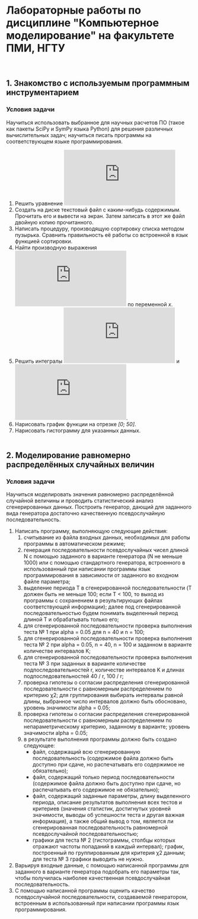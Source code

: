 # Лабораторные работы по дисциплине "Компьютерное моделирование" на факультете ПМИ, НГТУ
&nbsp;  

## 1. Знакомство с используемым программным инструментарием
### Условия задачи

Научиться использовать выбранное для научных расчетов ПО (такое как пакеты SciPy и SymPy языка Python) для решения различных вычислительных задач; научиться писать программы на соответствующем языке программирования.  

1) Решить уравнение 
![](https://latex.codecogs.com/svg.latex?2x%5E3-11x%5E2&plus;12x-9%3D0)
2) Создать на диске текстовый файл с каким-нибудь содержимым. Прочитать его и вывести на экран. Затем записать в этот же файл двойную копию прочитанного.
3) Написать процедуру, производящую сортировку списка методом пузырька. Сравнить правильность её работы со встроенной в язык функцией сортировки.
4) Найти производную выражения 
![](https://latex.codecogs.com/svg.latex?sin%28x%29cos%28x%5E2%29tan%28y%29&plus;ln%28x%29) 
по переменной *x*.
5) Решить интегралы 
![](https://latex.codecogs.com/svg.latex?%5Cint%20x%5E2%283&plus;4x%29%5E2dx) 
и 
![](https://latex.codecogs.com/svg.latex?%5Cint_%7B%5Cfrac%7B%5Cpi%7D%7B2%7D%7D%5E%7B%5Cpi%7D%20%5Cfrac%7Bsin%28x%29%7D%7Bcos%28x%5E2%29&plus;1%7Ddx).
6) Нарисовать график функции на отрезке *[0; 50]*.
7) Нарисовать гистограмму для указанных данных.  
&nbsp;  

## 2. Моделирование равномерно распределённых случайных величин
### Условия задачи

Научиться моделировать значения равномерно распределённой случайной величины и проводить статистический анализ сгенерированных данных. Построить генератор, дающий для заданного вида генератора достаточно качественную псевдослучайную последовательность.

1. Написать программу, выполняющую следующие действия:
    1) считывание из файла входных данных, необходимых для работы программы в автоматическом режиме;
    2) генерация последовательности псевдослучайных чисел длиной N с помощью заданного в варианте генератора (N не меньше 1000) или с помощью стандартного генератора, встроенного в использованный при написании программы язык программирования в зависимости от заданного во входном файле параметра;
    3) выделение периода T в сгенерированной последовательности (T должен быть не меньше 100; если T < 100, то выход из программы с сохранением в результирующих файлах соответствующей информации); далее под сгенерированной последовательностью будем понимать выделенный период длиной T и обрабатывать только его;
    4) для сгенерированной последовательности проверка выполнения теста № 1 при alpha = 0.05 для n = 40 и n = 100;
    5) для сгенерированной последовательности проверка выполнения теста № 2 при alpha = 0.05, n = 40, n = 100 и заданном в варианте количестве интервалов K;
    6) для сгенерированной последовательности проверка выполнения теста № 3 при заданных в варианте количестве подпоследовательностей r, количестве интервалов K и длинах подпоследовательностей 40 / r,  100 / r; 
    7) проверка гипотезы о согласии распределения сгенерированной последовательности с равномерным распределением по критерию χ2; для группирования выбирать интервалы равной длины, выбранное число интервалов должно быть обосновано, уровень значимости alpha = 0.05;
    8) проверка гипотезы о согласии распределения сгенерированной последовательности с равномерным распределением по непараметрическому критерию, заданному в варианте; уровень значимости alpha = 0.05;
    9) в результате выполнения программы должно быть создано следующее:  
        * файл, содержащий всю сгенерированную последовательность (содержимое файла должно быть доступно при сдаче, но распечатывать его содержимое не обязательно);  
        *  файл, содержащий только период последовательности (содержимое файла должно быть доступно при сдаче, но распечатывать его содержимое не обязательно);  
        *  файл, содержащий заданные параметры, длину выделенного периода, описание результатов выполнения всех тестов и критериев (значения статистик, достигнутых уровней значимости, выводы об успешности теста и другая важная информация), а также общий вывод о том, является ли сгенерированная последовательность равномерной псевдослучайной последовательностью;  
        *  графики для теста № 2 (гистограммы, столбцы которых отражают частоты попаданий в каждый интервал); график, построенный по группированным для критерия χ2 данным; для теста № 3 графики выводить не нужно.
2. Варьируя входные данные, с помощью написанной программы для заданного в варианте генератора подобрать его параметры так, чтобы получилась наиболее качественная псевдослучайная последовательность.
3. С помощью написанной программы оценить качество псевдослучайной последовательности, создаваемой генератором, встроенным в использованный при написании программы язык программирования. 
